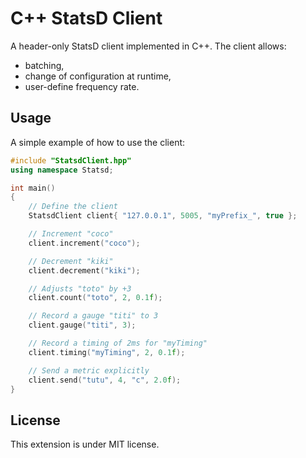 # C++ StatsD Client

A header-only StatsD client implemented in C++.
The client allows:
- batching,
- change of configuration at runtime,
- user-define frequency rate.

## Usage
A simple example of how to use the client:

```cpp
#include "StatsdClient.hpp"
using namespace Statsd;

int main()
{
    // Define the client
    StatsdClient client{ "127.0.0.1", 5005, "myPrefix_", true };

    // Increment "coco"
    client.increment("coco");

    // Decrement "kiki"
    client.decrement("kiki");

    // Adjusts "toto" by +3
    client.count("toto", 2, 0.1f);

    // Record a gauge "titi" to 3
    client.gauge("titi", 3);

    // Record a timing of 2ms for "myTiming"
    client.timing("myTiming", 2, 0.1f);

    // Send a metric explicitly
    client.send("tutu", 4, "c", 2.0f);
}
```

## License
This extension is under MIT license.